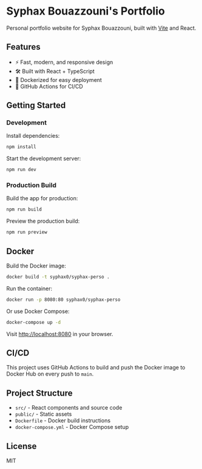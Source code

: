 # Syphax Bouazzouni's Portfolio

Personal portfolio website for Syphax Bouazzouni, built with [Vite](https://vitejs.dev/) and React.

## Features

- ⚡️ Fast, modern, and responsive design
- 🛠️ Built with React + TypeScript
- 🐳 Dockerized for easy deployment
- 🔄 GitHub Actions for CI/CD

## Getting Started

### Development

Install dependencies:

```sh
npm install
```

Start the development server:

```sh
npm run dev
```

### Production Build

Build the app for production:

```sh
npm run build
```

Preview the production build:

```sh
npm run preview
```

## Docker

Build the Docker image:

```sh
docker build -t syphax0/syphax-perso .
```

Run the container:

```sh
docker run -p 8080:80 syphax0/syphax-perso
```

Or use Docker Compose:

```sh
docker-compose up -d
```

Visit [http://localhost:8080](http://localhost:8080) in your browser.

## CI/CD

This project uses GitHub Actions to build and push the Docker image to Docker Hub on every push to `main`.

## Project Structure

- `src/` - React components and source code
- `public/` - Static assets
- `Dockerfile` - Docker build instructions
- `docker-compose.yml` - Docker Compose setup

## License

MIT
